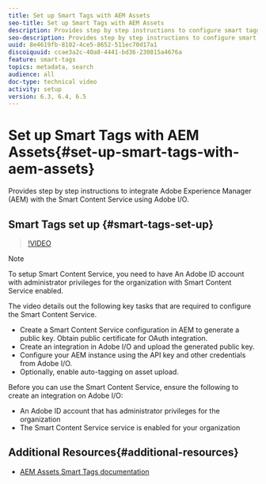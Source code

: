 ```yaml
---
title: Set up Smart Tags with AEM Assets
seo-title: Set up Smart Tags with AEM Assets
description: Provides step by step instructions to configure smart tagging service for AEM Assets.
seo-description: Provides step by step instructions to configure smart tagging service for AEM Assets.
uuid: 8e4619fb-8102-4ce5-8652-511ec70d17a1
discoiquuid: ccae3a2c-40a8-4441-bd36-230815a4676a
feature: smart-tags
topics: metadata, search
audience: all
doc-type: technical video
activity: setup
version: 6.3, 6.4, 6.5
---
```


# Set up Smart Tags with AEM Assets{#set-up-smart-tags-with-aem-assets}

Provides step by step instructions to integrate Adobe Experience Manager (AEM) with the Smart Content Service using Adobe I/O.

## Smart Tags set up {#smart-tags-set-up}

>[!VIDEO](https://video.tv.adobe.com/v/17023/?quality=12&learn=on)

>[!NOTE]
>
> To setup Smart Content Service, you need to have
An Adobe ID account with administrator privileges for the organization with Smart Content Service enabled.

The video details out the following key tasks that are required to configure the Smart Content Service.

* Create a Smart Content Service configuration in AEM to generate a public key. Obtain public certificate for OAuth integration.
* Create an integration in Adobe I/O and upload the generated public key.
* Configure your AEM instance using the API key and other credentials from Adobe I/O.
* Optionally, enable auto-tagging on asset upload.

Before you can use the Smart Content Service, ensure the following to create an integration on Adobe I/O:

* An Adobe ID account that has administrator privileges for the organization
* The Smart Content Service service is enabled for your organization

## Additional Resources{#additional-resources}

* [AEM Assets Smart Tags documentation](https://helpx.adobe.com/experience-manager/6-3/assets/using/touch-ui-smart-tags.html)
